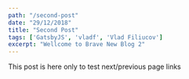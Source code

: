 ```yaml
---
path: "/second-post"
date: "29/12/2018"
title: "Second Post"
tags: ['GatsbyJS', 'vladf', 'Vlad Filiucov']
excerpt: "Wellcome to Brave New Blog 2"
---
```


This post is here only to test next/previous page links
